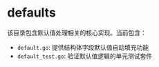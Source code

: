 # defaults

该目录包含默认值处理相关的核心实现。当前包含：  
- `default.go`: 提供结构体字段默认值自动填充功能  
- `default_test.go`: 验证默认值逻辑的单元测试套件